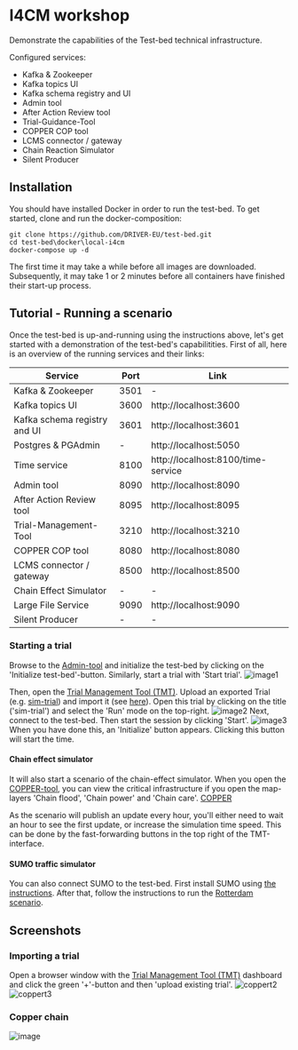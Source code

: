# I4CM workshop

Demonstrate the capabilities of the Test-bed technical infrastructure.

Configured services:

- Kafka & Zookeeper
- Kafka topics UI
- Kafka schema registry and UI
- Admin tool
- After Action Review tool
- Trial-Guidance-Tool
- COPPER COP tool
- LCMS connector / gateway
- Chain Reaction Simulator
- Silent Producer

## Installation

You should have installed Docker in order to run the test-bed. To get started, clone and run the docker-composition:
```console
git clone https://github.com/DRIVER-EU/test-bed.git
cd test-bed\docker\local-i4cm
docker-compose up -d
```
The first time it may take a while before all images are downloaded. Subsequently, it may take 1 or 2 minutes before all containers have finished their start-up process.

## Tutorial - Running a scenario

Once the test-bed is up-and-running using the instructions above, let's get started with a demonstration of the test-bed's capabilitities. First of all, here is an overview of the running services and their links:

| Service | Port | Link |
|---------|------|------|
| Kafka & Zookeeper | 3501 | - |
| Kafka topics UI | 3600 | http://localhost:3600 |
| Kafka schema registry and UI | 3601 | http://localhost:3601 |
| Postgres & PGAdmin | - | http://localhost:5050 |
| Time service | 8100 | http://localhost:8100/time-service |
| Admin tool | 8090 | http://localhost:8090 |
| After Action Review tool | 8095 | http://localhost:8095 |
| Trial-Management-Tool | 3210 | http://localhost:3210 |
| COPPER COP tool | 8080 | http://localhost:8080 |
| LCMS connector / gateway | 8500 | http://localhost:8500 |
| Chain Effect Simulator | - | - |
| Large File Service | 9090 | http://localhost:9090 |
| Silent Producer | - | - |


### Starting a trial
Browse to the [Admin-tool](http://localhost:8090) and initialize the test-bed by clicking on the 'Initialize test-bed'-button. Similarly, start a trial with 'Start trial'.
![image1](https://user-images.githubusercontent.com/11523459/67579710-4ee5d500-f745-11e9-987b-ee62bcad5c18.png)

Then, open the [Trial Management Tool (TMT)](http://localhost:3210). Upload an exported Trial (e.g. [sim-trial](https://github.com/DRIVER-EU/test-bed/files/3772536/trial_2f670b5c-6ec0-4b70-9e87-92252d305d6e.1.zip)) and import it (see [here](#importing-a-trial)). Open this trial by clicking on the title ('sim-trial') and select the 'Run' mode on the top-right. ![image2](https://user-images.githubusercontent.com/11523459/67581026-940b0680-f747-11e9-983b-80dfe36497f0.png)
Next, connect to the test-bed. Then start the session by clicking 'Start'.
![image3](https://user-images.githubusercontent.com/11523459/67581119-c74d9580-f747-11e9-8a5f-3d3573a4122b.png)
When you have done this, an 'Initialize' button appears. Clicking this button will start the time.

#### Chain effect simulator
It will also start a scenario of the chain-effect simulator. When you open the [COPPER-tool](http://localhost:8080), you can view the critical infrastructure if you open the map-layers 'Chain flood', 'Chain power' and 'Chain care'. [COPPER](#copper-chain)

As the scenario will publish an update every hour, you'll either need to wait an hour to see the first update, or increase the simulation time speed. This can be done by the fast-forwarding buttons in the top right of the TMT-interface. 

#### SUMO traffic simulator
You can also connect SUMO to the test-bed. First install SUMO using [the instructions](https://github.com/DRIVER-EU/sumo-connector). After that, follow the instructions to run the [Rotterdam scenario](https://github.com/DRIVER-EU/sumo-connector/tree/master/Rotterdam).


## Screenshots
### Importing a trial
Open a browser window with the [Trial Management Tool (TMT)](http://localhost:3210) dashboard and click the green '+'-button and then 'upload existing trial'.
![coppert2](https://user-images.githubusercontent.com/11523459/57529348-fc4e6300-7334-11e9-9afd-c939532a2548.jpg)
![coppert3](https://user-images.githubusercontent.com/11523459/57529350-fd7f9000-7334-11e9-82de-c413833e1b0e.jpg)

### Copper chain
![image](https://user-images.githubusercontent.com/11523459/67581546-79855d00-f748-11e9-93bf-1a064a007f43.png)